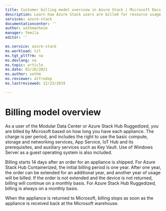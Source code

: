 ```yaml
---
title: Customer billing model overview in Azure Stack | Microsoft Docs
description: Learn how Azure Stack users are billed for resource usage.
services: azure-stack
documentationcenter: ''
author: sethmanheim
manager: femila
editor: ''

ms.service: azure-stack
ms.workload: tzl
ms.tgt_pltfrm: na
ms.devlang: na
ms.topic: article
ms.date: 02/16/2021
ms.author: sethm
ms.reviewer: alfredop
ms.lastreviewed: 12/23/2019

---
```


# Billing model overview

As a user of the Modular Data Center or Azure Stack Hub Ruggedized, you are billed by Microsoft based on how long you have each appliance. The charge is per period, and includes the right to use the basic compute, storage and networking services, App Service, IoT Hub and its prerequisites, and auxiliary services such as Key Vault. Use of Windows Server as a guest operating system is also included.

Billing starts 14 days after an order for an appliance is shipped. For Azure Stack Hub Containerized, the initial billing period is one year. After one year, the order can be extended for an additional year, and another year of usage will be billed. If the order is not extended and the device is not returned, billing will continue on a monthly basis. For Azure Stack Hub Ruggedized, billing is always on a monthly basis.

When the appliance is returned to Microsoft, billing stops as soon as the appliance is received back at the Microsoft warehouse.
